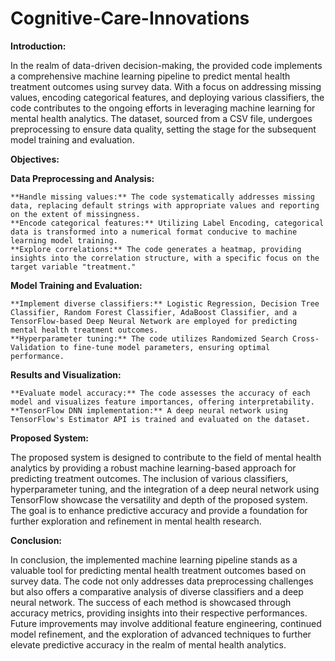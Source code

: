 # Cognitive-Care-Innovations
**Introduction:**

  In the realm of data-driven decision-making, the provided code implements a comprehensive machine learning pipeline to predict mental health treatment outcomes using survey data. With a focus on addressing missing values, encoding categorical features, and deploying various classifiers, the code contributes to the ongoing efforts in leveraging machine learning for mental health analytics. The dataset, sourced from a CSV file, undergoes preprocessing to ensure data quality, setting the stage for the subsequent model training and evaluation.

**Objectives:**

  **Data Preprocessing and Analysis:**
  
    **Handle missing values:** The code systematically addresses missing data, replacing default strings with appropriate values and reporting on the extent of missingness.
    **Encode categorical features:** Utilizing Label Encoding, categorical data is transformed into a numerical format conducive to machine learning model training.
    **Explore correlations:** The code generates a heatmap, providing insights into the correlation structure, with a specific focus on the target variable "treatment."
    
  **Model Training and Evaluation:**
  
    **Implement diverse classifiers:** Logistic Regression, Decision Tree Classifier, Random Forest Classifier, AdaBoost Classifier, and a TensorFlow-based Deep Neural Network are employed for predicting mental health treatment outcomes.
    **Hyperparameter tuning:** The code utilizes Randomized Search Cross-Validation to fine-tune model parameters, ensuring optimal performance.
    
  **Results and Visualization:**
  
    **Evaluate model accuracy:** The code assesses the accuracy of each model and visualizes feature importances, offering interpretability.
    **TensorFlow DNN implementation:** A deep neural network using TensorFlow's Estimator API is trained and evaluated on the dataset.

**Proposed System:**

  The proposed system is designed to contribute to the field of mental health analytics by providing a robust machine learning-based approach for predicting treatment outcomes. The inclusion of various classifiers, hyperparameter tuning, and the integration of a deep neural network using TensorFlow showcase the versatility and depth of the proposed system. The goal is to enhance predictive accuracy and provide a foundation for further exploration and refinement in mental health research.

**Conclusion:**

  In conclusion, the implemented machine learning pipeline stands as a valuable tool for predicting mental health treatment outcomes based on survey data. The code not only addresses data preprocessing challenges but also offers a comparative analysis of diverse classifiers and a deep neural network. The success of each method is showcased through accuracy metrics, providing insights into their respective performances. Future improvements may involve additional feature engineering, continued model refinement, and the exploration of advanced techniques to further elevate predictive accuracy in the realm of mental health analytics.
